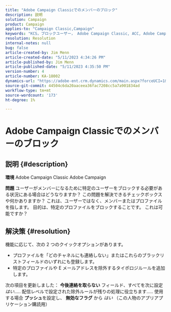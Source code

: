 ```yaml
---
title: "Adobe Campaign Classicでのメンバーのブロック"
description: 説明
solution: Campaign
product: Campaign
applies-to: "Campaign Classic,Campaign"
keywords: "KCS，ブロックユーザー， Adobe Campaign Classic, ACC, Adobe Campaign，使い方"
resolution: Resolution
internal-notes: null
bug: false
article-created-by: Jim Menn
article-created-date: "5/11/2023 4:34:26 PM"
article-published-by: Jim Menn
article-published-date: "5/11/2023 4:35:50 PM"
version-number: 4
article-number: KA-18002
dynamics-url: "https://adobe-ent.crm.dynamics.com/main.aspx?forceUCI=1&pagetype=entityrecord&etn=knowledgearticle&id=b0555aae-19f0-ed11-8849-6045bd006295"
source-git-commit: 44504c6da20aaceea36fac7208cc5a7a901834ad
workflow-type: tm+mt
source-wordcount: '173'
ht-degree: 1%

---
```


# Adobe Campaign Classicでのメンバーのブロック

## 説明 {#description}


<b>環境</b>
Adobe Campaign Classic Adobe Campaign

<b>問題</b>
ユーザーがメンバーになるために特定のユーザーをブロックする必要がある状況にある場合はどうなりますか？
この問題を解決できるチェックボックスや何かありますか？
これは、ユーザーではなく、メンバーまたはプロファイルを指します。 目的は、特定のプロファイルをブロックすることです。 これは可能ですか？




## 解決策 {#resolution}


機能に応じて、次の 2 つのクイックオプションがあります。

- プロファイルを「どのチャネルにも連絡しない」またはこれらのブラックリストフィールドのいずれにも登録します。
- 特定のプロファイルや E メールアドレスを除外するタイポロジルールを追加します。




次の項目を更新しました： <b>今後連絡を取らない</b> フィールド、すべてを次に設定 *はい*..... 配信レベルで設定された除外ルールが残りの処理に役立ちます..... 使用する場合 <b>プッシュ</b>を設定し、 <b>無効なフラグ</b> から *はい* （この人物のアプリアプリケーション購読用）
